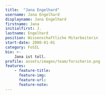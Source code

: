 ```yaml
---
title:  "Jana Engelhard"
username: Jana Engelhard
displayname: Jana Engelhard
firstname: Jana
initialfirst: J.
lastname: Engelhard
position: Wissenschaftliche Mitarbeiterin
start-date: 2000-01-01
category: FoSIL
bio: >- 
    Jana ist toll.   
profile: assets/images/team/forscherin.png
features:
    - feature-title: 
      feature-img: 
      feature-url: 
      feature-note: 
---
```

